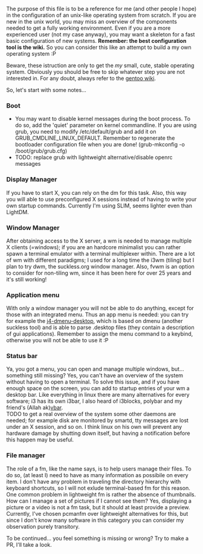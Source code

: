 The purpose of this file is to be a reference for me (and other people I hope) in the configuration of an unix-like operating system from scratch. If you are new in the unix world, you may miss an overview of the components needed to get a fully working environment. Even if you are a more experienced user (not my case anyway), you may want a skeleton for a fast basic configuration of new systems. **Remember: the best configuration tool is the wiki.** So you can consider this like an attempt to build a my own operating system :P

Beware, these istruction are only to get the *my* small, cute, stable operating system. Obviously you should be free to skip whatever step you are not interested in. For any doubt, always refer to the [gentoo wiki](https://wiki.gentoo.org/).

So, let's start with some notes...


### Boot
 * You may want to disable kernel messages during the boot process. To do so, add the 'quiet' parameter on kernel commandline. If you are using grub, you need to modify /etc/default/grub and add it on GRUB_CMDLINE_LINUX_DEFAULT. Remember to regenerate the bootloader configuration file when you are done! (grub-mkconfig -o /boot/grub/grub.cfg)
 * TODO: replace grub with lightweight alternative/disable openrc messages
 
### Display Manager
If you have to start X, you can rely on the dm for this task. Also, this way you will able to use preconfigured X sessions instead of having to write your own startup commands. Currently I'm using SLIM, seems lighter even than LightDM.

### Window Manager
After obtaining access to the X server, a wm is needed to manage multiple X clients (=windows); if you are an hardcore minimalist you can rather spawn a terminal emulator with a terminal multiplexer within. There are a lot of wm with different paradigms; I used for a long time the i3wm (tiling) but I plan to try dwm, the suckless.org window manager. Also, fvwm is an option to consider for non-tiling wm, since it has been here for over 25 years and it's still working!

### Application menu
With only a window manager you will not be able to do anything, except for those with an integrated menu. Thus an app menu is needed: you can try for example the [j4-dmenu-desktop](https://github.com/enkore/j4-dmenu-desktop), which is based on dmenu (another suckless tool) and is able to parse .desktop files (they contain a description of gui applications). Remember to assign the menu command to a keybind, otherwise you will not be able to use it :P

### Status bar
Ya, you got a menu, you can open and manage multiple windows, but... something still missing? Yes, you can't have an overview of the system without having to open a terminal. To solve this issue, and if you have enough space on the screen, you can add to startup entries of your wm a desktop bar. Like everything in linux there are many alternatives for every software; i3 has its own i3bar, I also heard of i3blocks, polybar and my friend's (Allah ak)[vbar](https://github.com/vbextreme/vbar).  
TODO to get a real overview of the system some other daemons are needed; for example disk are monitored by smartd, tty messages are lost under an X session, and so on. I think linux on his own will prevent any hardware damage by shutting down itself, but having a notification before this happen may be useful.

### File manager
The role of a fm, like the name says, is to help users manage their files. To do so, (at least I) need to have as many information as possibile on every item. I don't have any problem in traveling the directory hierarchy with keyboard shortcuts, so I will not exlude terminal-based fm for this reason. One common problem in lightweight fm is rather the absence of thumbnails. How can I manage a set of pictures if I cannot see them? Yes, displaying a picture or a video is not a fm task, but it should at least provide a preview. Currently, I've chosen pcmanfm over lightweight alternatives for this, but since I don't know many software in this category you can consider my observation purely transitory.

To be continued... you feel something is missing or wrong? Try to make a PR, I'll take a look.
